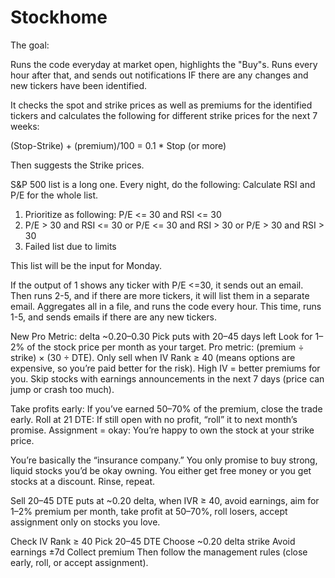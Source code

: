 # Stockhome

The goal:

Runs the code everyday at market open, highlights the "Buy"s. Runs every hour after that, and sends out notifications IF there are any changes and new tickers have been identified.

It checks the spot and strike prices as well as premiums for the identified tickers and calculates the following for different strike prices for the next 7 weeks:

  (Stop-Strike) + (premium)/100 = 0.1 * Stop (or more)

  Then suggests the Strike prices. 
  
S&P 500 list is a long one. Every night, do the following:
  Calculate RSI and P/E for the whole list.
  1) Prioritize as following: P/E <= 30 and RSI <= 30
  2) P/E > 30 and RSI <= 30 or  P/E <= 30 and RSI > 30 or P/E > 30 and RSI > 30
  3) Failed list due to limits

This list will be the input for Monday.

If the output of 1 shows any ticker with P/E <=30, it sends out an email. Then runs 2-5, and if there are more tickers, it will list them in a separate email. Aggregates all in a file, and runs the code every hour. This time, runs 1-5, and sends emails if there are any new tickers.

New Pro Metric:
delta ~0.20–0.30
Pick puts with 20–45 days left
Look for 1–2% of the stock price per month as your target.
Pro metric: (premium ÷ strike) × (30 ÷ DTE).
Only sell when IV Rank ≥ 40 (means options are expensive, so you’re paid better for the risk).
High IV = better premiums for you.
Skip stocks with earnings announcements in the next 7 days (price can jump or crash too much).

Take profits early: If you’ve earned 50–70% of the premium, close the trade early.
Roll at 21 DTE: If still open with no profit, “roll” it to next month’s promise.
Assignment = okay: You’re happy to own the stock at your strike price.

You’re basically the “insurance company.”
You only promise to buy strong, liquid stocks you’d be okay owning.
You either get free money or you get stocks at a discount.
Rinse, repeat.

Sell 20–45 DTE puts at ~0.20 delta, when IVR ≥ 40, avoid earnings, aim for 1–2% premium per month, take profit at 50–70%, roll losers, accept assignment only on stocks you love.

Check IV Rank ≥ 40
Pick 20–45 DTE
Choose ~0.20 delta strike
Avoid earnings ±7d
Collect premium
Then follow the management rules (close early, roll, or accept assignment).

